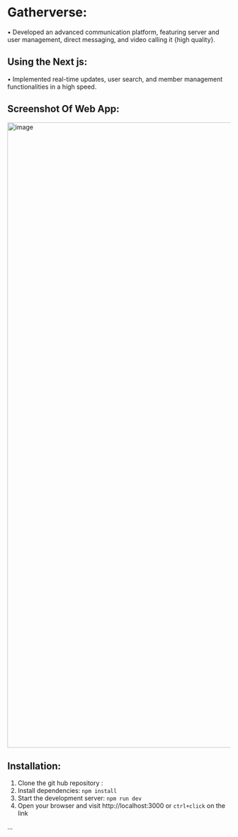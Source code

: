 # Gatherverse:

•  Developed an advanced communication platform, featuring server and user management, direct messaging, and video
calling it {high quality}.

## Using the Next js:

 • Implemented real-time updates, user search, and member management functionalities in a high speed.

## Screenshot Of Web App:

  <img width="1408" alt="image" 
 src="https://utfs.io/f/mJvRnIkXEid5hKFM7btuSbW2FIKR9CTzktOLxgM7f5Gque3a">

  ## Installation:

 1. Clone the git hub repository :
 2. Install dependencies: `npm install`
 3. Start the development server: `npm run dev`
 4. Open your browser and visit http://localhost:3000 or `ctrl+click` on the link

    
...
